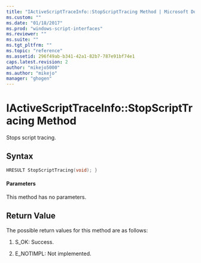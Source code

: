 ```yaml
---
title: "IActiveScriptTraceInfo::StopScriptTracing Method | Microsoft Docs"
ms.custom: ""
ms.date: "01/18/2017"
ms.prod: "windows-script-interfaces"
ms.reviewer: ""
ms.suite: ""
ms.tgt_pltfrm: ""
ms.topic: "reference"
ms.assetid: 296f49ab-b341-42a1-82b7-787e91bf74e1
caps.latest.revision: 2
author: "mikejo5000"
ms.author: "mikejo"
manager: "ghogen"
---
```

# IActiveScriptTraceInfo::StopScriptTracing Method
Stops script tracing.  
  
## Syntax  
  
```cpp
HRESULT StopScriptTracing(void); }  
```  
  
#### Parameters  
 This method has no parameters.  
  
## Return Value  
 The possible return values for this method are as follows:  
  
1.  S_OK: Success.  
  
2.  E_NOTIMPL: Not implemented.